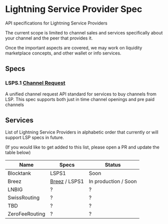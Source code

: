 # Lightning Service Provider Spec
API specifications for Lightning Service Providers

The current scope is limited to channel sales and services specifically about your channel and the peer that provides it.

Once the important aspects are covered, we may work on liquidity marketplace concepts, and other wallet or info services.


## Specs

### **LSPS.1** [Channel Request](channel-request.md)
A unified channel request API standard for services to buy channels from LSP. This spec supports both just in time channel openings and pre paid channels



## Services
List of Lightning Service Providers in alphabetic order that currently or will support LSP specs in future.

(If you would like to get added to this list, please open a PR and update the table below)

| Name | Specs | Status |
| ---- | ----------- | ------ |
| Blocktank | LSPS1 | Soon |
| Breez | [Breez](https://github.com/breez/lspd/blob/master/rpc/lspd.md) / LSPS1 | In production / Soon |
| LNBIG | ? |  ?  |
| SwissRouting | ? |  ?  |
| TBD | ? |  ?  |
| ZeroFeeRouting | ? |  ?  |


